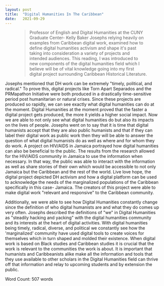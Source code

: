 ```yaml
---
layout: post
title:  "Digital Humanities In The Caribbean"
date:   2021-09-29 
---
```


<!-- wp:columns {"className":"is-style-twentytwentyone-columns-overlap"} -->
<div class="wp-block-columns is-style-twentytwentyone-columns-overlap"><!-- wp:column {"width":"100%"} -->
<div class="wp-block-column" style="flex-basis:100%"><!-- wp:pullquote -->
<figure class="wp-block-pullquote"><blockquote><p>Professor of English and Digital Humanities at the CUNY Graduate Center- Kelly Baker Josephs relying heavily on examples from Caribbean digital work, examined how to define digital humanities activism and shape it's past taking into consideration a variety of projects and intended audiences. This reading, I was introduced to new components of the digital humanities field which I believe will be of vital knowledge going into my first digital project surrounding Caribbean Historical Literature. </p></blockquote></figure>
<!-- /wp:pullquote --></div>
<!-- /wp:column --></div>
<!-- /wp:columns -->

<!-- wp:paragraph -->
<p>Josephs mentioned that DH work can be extremely "timely, political, and radical." To prove this, digital projects like Torn Apart Separados and the PRMapathon Initiative were both produced in a drastically time-sensitive period post humanitarian or natural crises. Since these projects are produced so rapidly, we can see exactly what digital humanities can do at the moment. Digital Humanities at the moment proved that the faster a digital project gets produced, the more it yields a higher social impact. Now we are able to not only see what digital humanities do but also its impacts on the lives of people. Josephs went on to say that it is time that digital humanists accept that they are also public humanists and that if they can label their digital work as public work then they will be able to answer the question of what digital humanists do as well as where and for whom they do work. A project on HIV/AIDS in Jamaica portrayed how digital humanities can also be beneficial to the public. The results from the research allowed for the HIV/AIDS community in Jamaica to use the information when necessary. In that way, the public was able to interact with the information as well as share stories of their own which would be accessible to not only Jamaica but the Caribbean and the rest of the world. Live love hope, the digital project depicted DH activism and how a digital platform can be used to acknowledge the needs of the marginalized populations of the Caribbean specifically in this case- Jamaica.  The creators of this project were able to make digital work "relevant and responsive" to the Caribbean community. </p>
<!-- /wp:paragraph -->

<!-- wp:paragraph -->
<p>Additionally, we were able to see how Digital Humanities constantly change since the definition of who digital humanists are and what they do comes up very often. Josephs described the definitions of "we" in Digital Humanities as "steadily hacking and yacking" with the digital humanities community and its interests at the heart of digital activities. With digital humanities being timely, radical, diverse, and political we constantly see how the 'marginalized' community have used digital tools to create voices for themselves which in turn shaped and molded their existence. When digital work is based on Black studies and Caribbean studies it is crucial that the work is relevant to the communities the work is about. It is important that humanists and Caribbeanists alike make all the information and tools that they use available to other scholars in the Digital Humanities field can thrive off that information and relay to upcoming students and by extension the public.  </p>
<!-- /wp:paragraph -->

<!-- wp:paragraph -->
<p>Word Count: 507 words</p>
<!-- /wp:paragraph -->